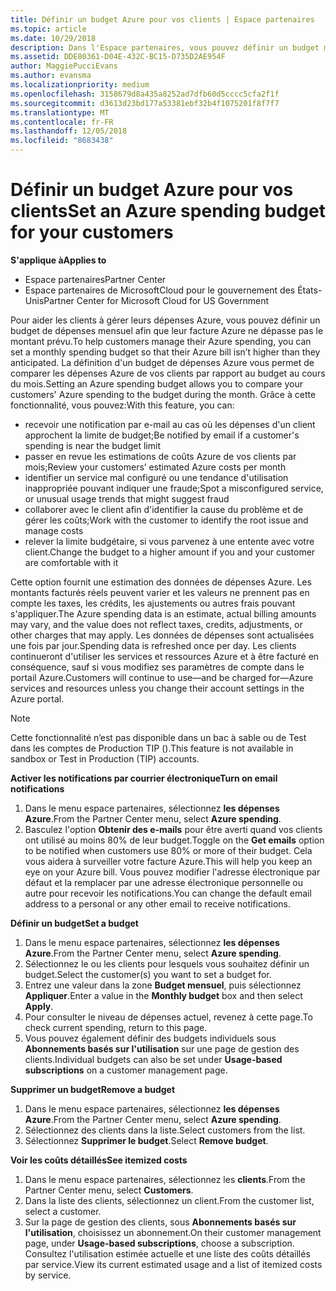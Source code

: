 ```yaml
---
title: Définir un budget Azure pour vos clients | Espace partenaires
ms.topic: article
ms.date: 10/29/2018
description: Dans l'Espace partenaires, vous pouvez définir un budget mensuel par client afin que sa facture Azure ne le surprenne pas à la fin du mois.
ms.assetid: DDE80361-D04E-432C-BC15-D735D2AE954F
author: MaggiePucciEvans
ms.author: evansma
ms.localizationpriority: medium
ms.openlocfilehash: 3158679d8a435a8252ad7dfb60d5cccc5cfa2f1f
ms.sourcegitcommit: d3613d23bd177a53381ebf32b4f1075201f8f7f7
ms.translationtype: MT
ms.contentlocale: fr-FR
ms.lasthandoff: 12/05/2018
ms.locfileid: "8683438"
---
```

# <a name="set-an-azure-spending-budget-for-your-customers"></a><span data-ttu-id="e5b10-103">Définir un budget Azure pour vos clients</span><span class="sxs-lookup"><span data-stu-id="e5b10-103">Set an Azure spending budget for your customers</span></span>

**<span data-ttu-id="e5b10-104">S'applique à</span><span class="sxs-lookup"><span data-stu-id="e5b10-104">Applies to</span></span>**

-  <span data-ttu-id="e5b10-105">Espace partenaires</span><span class="sxs-lookup"><span data-stu-id="e5b10-105">Partner Center</span></span>
-  <span data-ttu-id="e5b10-106">Espace partenaires de MicrosoftCloud pour le gouvernement des États-Unis</span><span class="sxs-lookup"><span data-stu-id="e5b10-106">Partner Center for Microsoft Cloud for US Government</span></span>

<span data-ttu-id="e5b10-107">Pour aider les clients à gérer leurs dépenses Azure, vous pouvez définir un budget de dépenses mensuel afin que leur facture Azure ne dépasse pas le montant prévu.</span><span class="sxs-lookup"><span data-stu-id="e5b10-107">To help customers manage their Azure spending, you can set a monthly spending budget so that their Azure bill isn’t higher than they anticipated.</span></span> <span data-ttu-id="e5b10-108">La définition d'un budget de dépenses Azure vous permet de comparer les dépenses Azure de vos clients par rapport au budget au cours du mois.</span><span class="sxs-lookup"><span data-stu-id="e5b10-108">Setting an Azure spending budget allows you to compare your customers' Azure spending to the budget during the month.</span></span> <span data-ttu-id="e5b10-109">Grâce à cette fonctionnalité, vous pouvez:</span><span class="sxs-lookup"><span data-stu-id="e5b10-109">With this feature, you can:</span></span> 

-   <span data-ttu-id="e5b10-110">recevoir une notification par e-mail au cas où les dépenses d'un client approchent la limite de budget;</span><span class="sxs-lookup"><span data-stu-id="e5b10-110">Be notified by email if a customer's spending is near the budget limit</span></span>
-   <span data-ttu-id="e5b10-111">passer en revue les estimations de coûts Azure de vos clients par mois;</span><span class="sxs-lookup"><span data-stu-id="e5b10-111">Review your customers’ estimated Azure costs per month</span></span>
-   <span data-ttu-id="e5b10-112">identifier un service mal configuré ou une tendance d'utilisation inappropriée pouvant indiquer une fraude;</span><span class="sxs-lookup"><span data-stu-id="e5b10-112">Spot a misconfigured service, or unusual usage trends that might suggest fraud</span></span>
-   <span data-ttu-id="e5b10-113">collaborer avec le client afin d'identifier la cause du problème et de gérer les coûts;</span><span class="sxs-lookup"><span data-stu-id="e5b10-113">Work with the customer to identify the root issue and manage costs</span></span>
-   <span data-ttu-id="e5b10-114">relever la limite budgétaire, si vous parvenez à une entente avec votre client.</span><span class="sxs-lookup"><span data-stu-id="e5b10-114">Change the budget to a higher amount if you and your customer are comfortable with it</span></span>

<span data-ttu-id="e5b10-115">Cette option fournit une estimation des données de dépenses Azure. Les montants facturés réels peuvent varier et les valeurs ne prennent pas en compte les taxes, les crédits, les ajustements ou autres frais pouvant s'appliquer.</span><span class="sxs-lookup"><span data-stu-id="e5b10-115">The Azure spending data is an estimate, actual billing amounts may vary, and the value does not reflect taxes, credits, adjustments, or other charges that may apply.</span></span> <span data-ttu-id="e5b10-116">Les données de dépenses sont actualisées une fois par jour.</span><span class="sxs-lookup"><span data-stu-id="e5b10-116">Spending data is refreshed once per day.</span></span> <span data-ttu-id="e5b10-117">Les clients continueront d'utiliser les services et ressources Azure et à être facturé en conséquence, sauf si vous modifiez ses paramètres de compte dans le portail Azure.</span><span class="sxs-lookup"><span data-stu-id="e5b10-117">Customers will continue to use—and be charged for—Azure services and resources unless you change their account settings in the Azure portal.</span></span> 

> [!NOTE]  
> <span data-ttu-id="e5b10-118">Cette fonctionnalité n’est pas disponible dans un bac à sable ou de Test dans les comptes de Production TIP ().</span><span class="sxs-lookup"><span data-stu-id="e5b10-118">This feature is not available in sandbox or Test in Production (TIP) accounts.</span></span>

**<span data-ttu-id="e5b10-119">Activer les notifications par courrier électronique</span><span class="sxs-lookup"><span data-stu-id="e5b10-119">Turn on email notifications</span></span>**
1.  <span data-ttu-id="e5b10-120">Dans le menu espace partenaires, sélectionnez **les dépenses Azure**.</span><span class="sxs-lookup"><span data-stu-id="e5b10-120">From the Partner Center menu, select **Azure spending**.</span></span>
2.  <span data-ttu-id="e5b10-121">Basculez l'option **Obtenir des e-mails** pour être averti quand vos clients ont utilisé au moins 80% de leur budget.</span><span class="sxs-lookup"><span data-stu-id="e5b10-121">Toggle on the **Get emails** option to be notified when customers use 80% or more of their budget.</span></span> <span data-ttu-id="e5b10-122">Cela vous aidera à surveiller votre facture&nbsp;Azure.</span><span class="sxs-lookup"><span data-stu-id="e5b10-122">This will help you keep an eye on your Azure bill.</span></span> <span data-ttu-id="e5b10-123">Vous pouvez modifier l'adresse électronique par défaut et la remplacer par une adresse électronique personnelle ou autre pour recevoir les notifications.</span><span class="sxs-lookup"><span data-stu-id="e5b10-123">You can change the default email address to a personal or any other email to receive notifications.</span></span>

**<span data-ttu-id="e5b10-124">Définir un budget</span><span class="sxs-lookup"><span data-stu-id="e5b10-124">Set a budget</span></span>**
1.  <span data-ttu-id="e5b10-125">Dans le menu espace partenaires, sélectionnez **les dépenses Azure**.</span><span class="sxs-lookup"><span data-stu-id="e5b10-125">From the Partner Center menu, select **Azure spending**.</span></span>
2.  <span data-ttu-id="e5b10-126">Sélectionnez le ou les clients pour lesquels vous souhaitez définir un budget.</span><span class="sxs-lookup"><span data-stu-id="e5b10-126">Select the customer(s) you want to set a budget for.</span></span> 
3. <span data-ttu-id="e5b10-127">Entrez une valeur dans la zone **Budget mensuel**, puis sélectionnez **Appliquer**.</span><span class="sxs-lookup"><span data-stu-id="e5b10-127">Enter a value in the **Monthly budget** box and then select **Apply**.</span></span>
4.  <span data-ttu-id="e5b10-128">Pour consulter le niveau de dépenses actuel, revenez à cette page.</span><span class="sxs-lookup"><span data-stu-id="e5b10-128">To check current spending, return to this page.</span></span>
5.  <span data-ttu-id="e5b10-129">Vous pouvez également définir des budgets individuels sous **Abonnements basés sur l'utilisation** sur une page de gestion des clients.</span><span class="sxs-lookup"><span data-stu-id="e5b10-129">Individual budgets can also be set under **Usage-based subscriptions** on a customer management page.</span></span>

**<span data-ttu-id="e5b10-130">Supprimer un budget</span><span class="sxs-lookup"><span data-stu-id="e5b10-130">Remove a budget</span></span>**
1.  <span data-ttu-id="e5b10-131">Dans le menu espace partenaires, sélectionnez **les dépenses Azure**.</span><span class="sxs-lookup"><span data-stu-id="e5b10-131">From the Partner Center menu, select **Azure spending**.</span></span>
2.  <span data-ttu-id="e5b10-132">Sélectionnez des clients dans la liste.</span><span class="sxs-lookup"><span data-stu-id="e5b10-132">Select customers from the list.</span></span>
3.  <span data-ttu-id="e5b10-133">Sélectionnez **Supprimer le budget**.</span><span class="sxs-lookup"><span data-stu-id="e5b10-133">Select **Remove budget**.</span></span>

**<span data-ttu-id="e5b10-134">Voir les coûts détaillés</span><span class="sxs-lookup"><span data-stu-id="e5b10-134">See itemized costs</span></span>**
1.  <span data-ttu-id="e5b10-135">Dans le menu espace partenaires, sélectionnez les **clients**.</span><span class="sxs-lookup"><span data-stu-id="e5b10-135">From the Partner Center menu, select **Customers**.</span></span>
2.  <span data-ttu-id="e5b10-136">Dans la liste des clients, sélectionnez un client.</span><span class="sxs-lookup"><span data-stu-id="e5b10-136">From the customer list, select a customer.</span></span>
3.  <span data-ttu-id="e5b10-137">Sur la page de gestion des clients, sous **Abonnements basés sur l'utilisation**, choisissez un abonnement.</span><span class="sxs-lookup"><span data-stu-id="e5b10-137">On their customer management page, under **Usage-based subscriptions**, choose a subscription.</span></span> <span data-ttu-id="e5b10-138">Consultez l'utilisation estimée actuelle et une liste des coûts détaillés par service.</span><span class="sxs-lookup"><span data-stu-id="e5b10-138">View its current estimated usage and a list of itemized costs by service.</span></span>


 

 



